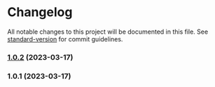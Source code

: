 # Changelog

All notable changes to this project will be documented in this file. See [standard-version](https://github.com/conventional-changelog/standard-version) for commit guidelines.

### [1.0.2](https://github.com/NairaLink/backend-app/compare/v1.0.1...v1.0.2) (2023-03-17)

### 1.0.1 (2023-03-17)
